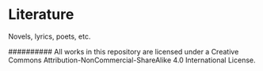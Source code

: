 # Literature
Novels, lyrics, poets, etc.

##########
All works in this repository are licensed under a Creative Commons Attribution-NonCommercial-ShareAlike 4.0 International License.
